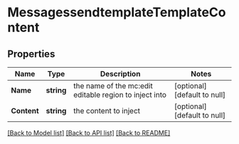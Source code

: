 # MessagessendtemplateTemplateContent

## Properties
Name | Type | Description | Notes
------------ | ------------- | ------------- | -------------
**Name** | **string** | the name of the mc:edit editable region to inject into | [optional] [default to null]
**Content** | **string** | the content to inject | [optional] [default to null]

[[Back to Model list]](../README.md#documentation-for-models) [[Back to API list]](../README.md#documentation-for-api-endpoints) [[Back to README]](../README.md)

